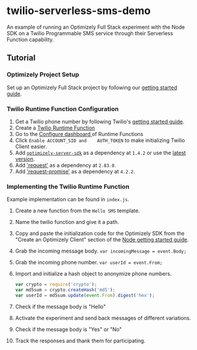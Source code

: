 # twilio-serverless-sms-demo
An example of running an Optimizely Full Stack experiment with the Node SDK on a Twilio Programmable SMS service through their Serverless Function capability.

## Tutorial
### Optimizely Project Setup
Set up an Optimizely Full Stack project by following our [getting started guide](https://developers.optimizely.com/x/solutions/sdks/getting-started/index.html?language=node).

### Twilio Runtime Function Configuration
1. Get a Twilio phone number by following Twilio's [getting started guide](https://www.twilio.com/docs/quickstart/node/programmable-sms#get-a-twilio-phone-number).
2. Create a [Twilio Runtime Function ](https://www.twilio.com/docs/quickstart/runtime/programmable-sms#create-a-runtime-function)
3. Go to the [Configure dashboard ](https://www.twilio.com/console/runtime/functions/configure)of Runtime Functions
4. Click `Enable ACCOUNT_SID and 	AUTH_TOKEN` to make initializing Twilio Client easier.
5. Add [`optimizely-server-sdk`](https://github.com/optimizely/node-sdk) as a dependency at `1.4.2` or use the [latest version](https://github.com/optimizely/node-sdk/releases/latest).
6. Add ['request'](https://github.com/request/request) as a dependency at `2.83.0`.
7. Add ['request-promise'](https://github.com/request/request-promise) as a dependency at `4.2.2`.

### Implementing the Twilio Runtime Function
Example implementation can be found in `index.js`.

1. Create a new function from the `Hello SMS` template.
2. Name the twilio function and give it a path.
3. Copy and paste the initialization code for the Optimizely SDK from the "Create an Optimizely Client" section of the [Node getting started guide](https://developers.optimizely.com/x/solutions/sdks/getting-started/index.html?language=node).
4. Grab the incoming message body. `var incomingMessage = event.Body;`
5. Grab the incoming phone number. `var userId = event.From;`
6. Import and initialize a hash object to anonymize phone numbers. 

    ```javascript
	var crypto = require('crypto');
	var md5sum = crypto.createHash('md5');
	var userId = md5sum.update(event.From).digest('hex');
	```

7. Check if the message body is "Hello"
8. Activate the experiment and send back messages of different variations.
9. Check if the message body is "Yes" or "No"
10. Track the responses and thank them for participating.